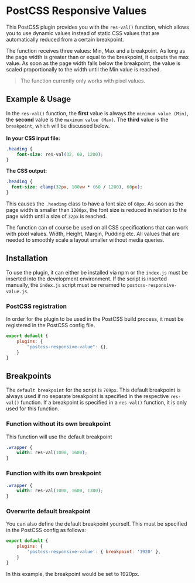 # PostCSS Responsive Values

This PostCSS plugin provides you with the `res-val()` function, which allows you to use dynamic values instead of static CSS values that are automatically reduced from a certain breakpoint.

The function receives three values: Min, Max and a breakpoint. As long as the page width is greater than or equal to the breakpoint, it outputs the max value. As soon as the page width falls below the breakpoint, the value is scaled proportionally to the width until the Min value is reached.

> The function currently only works with pixel values.

## Example & Usage
In the `res-val()` function, the **first** value is always the `minimum value (Min)`, the **second** value is the `maximum value (Max)`. The **third** value is the `breakpoint`, which will be discussed below.<br><br>
**In your CSS input file:**
```css
.heading {
    font-size: res-val(32, 60, 1200);
}
```
**The CSS output:**
```css
.heading {
  font-size: clamp(32px, 100vw * (60 / 1200), 60px);
}
```
This causes the `.heading` class to have a font size of `60px`. As soon as the page width is smaller than `1200px`, the font size is reduced in relation to the page width until a size of `32px` is reached. 

The function can of course be used on all CSS specifications that can work with pixel values. Width, Height, Margin, Pudding etc. All values that are needed to smoothly scale a layout smaller without media queries.

## Installation
To use the plugin, it can either be installed via npm or the `index.js` must be inserted into the development environment.
If the script is inserted manually, the `index.js` script must be renamed to `postcss-responsive-value.js`.

### PostCSS registration
In order for the plugin to be used in the PostCSS build process, it must be registered in the PostCSS config file.
```js
export default {
    plugins: {
        "postcss-responsive-value": {},
    }
}
```
## Breakpoints
The `default breakpoint` for the script is `769px`. This default breakpoint is always used if no separate breakpoint is specified in the respective `res-val()` function.
If a breakpoint is specified in a `res-val()` function, it is only used for this function.

### Function without its own breakpoint
This function will use the default breakpoint
```css
.wrapper {
    width: res-val(1000, 1600);
}
```
### Function with its own breakpoint
```css
.wrapper {
    width: res-val(1000, 1600, 1300);
}
```
### Overwrite default breakpoint
You can also define the default breakpoint yourself. This must be specified in the PostCSS config as follows:
```js
export default {
    plugins: {
        'postcss-responsive-value': { breakpoint: '1920' },
    }
}
```
In this example, the breakpoint would be set to 1920px.
